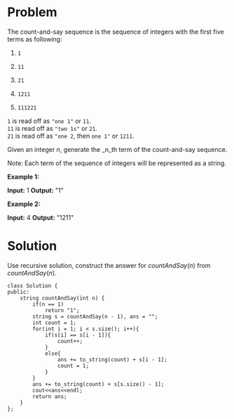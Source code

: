 # **Problem**
The count-and-say sequence is the sequence of integers with the first five terms as following:

1.     1
2.     11
3.     21
4.     1211
5.     111221

`1`  is read off as  `"one 1"`  or  `11`.  
`11`  is read off as  `"two 1s"`  or  `21`.  
`21`  is read off as  `"one 2`, then  `one 1"`  or  `1211`.  

Given an integer  _n_, generate the  _n_th  term of the count-and-say sequence.

Note: Each term of the sequence of integers will be represented as a string.

**Example 1:**

**Input:** 1
**Output:** "1"

**Example 2:**

**Input:** 4
**Output:** "1211"

# **Solution**

Use recursive solution, construct the answer for $countAndSay(n)$ from $countAndSay(n)$.
```
class Solution {
public:
    string countAndSay(int n) {
        if(n == 1)
            return "1";
        string s = countAndSay(n - 1), ans = "";
        int count = 1;
        for(int i = 1; i < s.size(); i++){
            if(s[i] == s[i - 1]){
                count++;
            }
            else{
                ans += to_string(count) + s[i - 1];
                count = 1;
            }
        }
        ans += to_string(count) + s[s.size() - 1];
        cout<<ans<<endl;
        return ans;
    }
};
```

<!--stackedit_data:
eyJoaXN0b3J5IjpbMTA3OTczNjIyLDc0MzM0NTAyNF19
-->